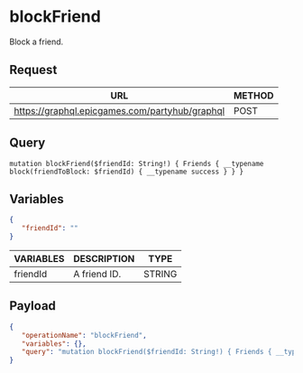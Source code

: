 # blockFriend

Block a friend.

## Request
| URL | METHOD |
| - | - |
| https://graphql.epicgames.com/partyhub/graphql | POST |

## Query
```
mutation blockFriend($friendId: String!) { Friends { __typename block(friendToBlock: $friendId) { __typename success } } }
```

## Variables
```json
{
   "friendId": ""
}
```
| VARIABLES | DESCRIPTION | TYPE |
| - | - | - |
| friendId | A friend ID. | STRING |

## Payload
```json
{
   "operationName": "blockFriend",
   "variables": {},
   "query": "mutation blockFriend($friendId: String!) { Friends { __typename block(friendToBlock: $friendId) { __typename success } } }"
}
```